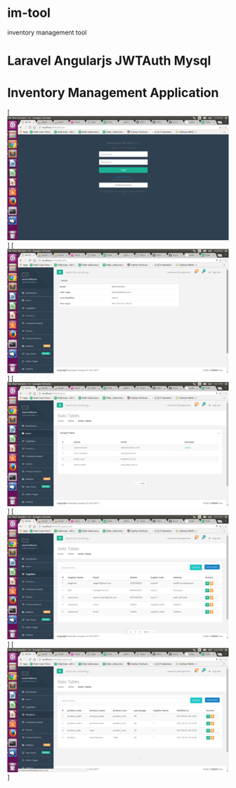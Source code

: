 # im-tool
inventory management tool


# Laravel Angularjs JWTAuth Mysql 
# Inventory Management Application

[![Screen Shot](https://github.com/sarancruzer/ang/blob/master/public/assets/screen_shots/Screenshot%20from%202017-03-18%2016-18-17.png)]
[![Screen Shot](https://github.com/sarancruzer/ang/blob/master/public/assets/screen_shots/Screenshot%20from%202017-03-18%2016-30-43.png)]
[![Screen Shot](https://github.com/sarancruzer/ang/blob/master/public/assets/screen_shots/Screenshot%20from%202017-03-18%2016-31-01.png)]
[![Screen Shot](https://github.com/sarancruzer/ang/blob/master/public/assets/screen_shots/Screenshot%20from%202017-03-18%2016-31-10.png)]
[![Screen Shot](https://github.com/sarancruzer/ang/blob/master/public/assets/screen_shots/Screenshot%20from%202017-03-18%2016-31-15.png)]
